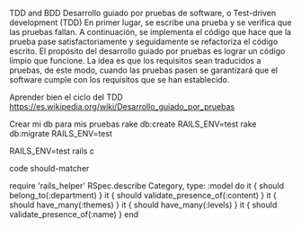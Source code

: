 TDD and BDD
  Desarrollo guiado por pruebas de software, o Test-driven development (TDD) 
  En primer lugar, se escribe una prueba y se verifica que las pruebas fallan. A continuación, se implementa el código que hace que la prueba pase satisfactoriamente y seguidamente se refactoriza el código escrito. El propósito del desarrollo guiado por pruebas es lograr un código limpio que funcione. La idea es que los requisitos sean traducidos a pruebas, de este modo, cuando las pruebas pasen se garantizará que el software cumple con los requisitos que se han establecido. 

  Aprender bien el ciclo  del TDD
  https://es.wikipedia.org/wiki/Desarrollo_guiado_por_pruebas



  Crear mi db para mis pruebas
  rake db:create RAILS_ENV=test
  rake db:migrate RAILS_ENV=test

 RAILS_ENV=test rails c




  code should-matcher
  
require 'rails_helper'
RSpec.describe Category, type: :model do
  it { should belong_to(:department) }
  it { should validate_presence_of(:content) }
  it { should have_many(:themes) }
  it { should have_many(:levels) }
  it { should validate_presence_of(:name) }
end
